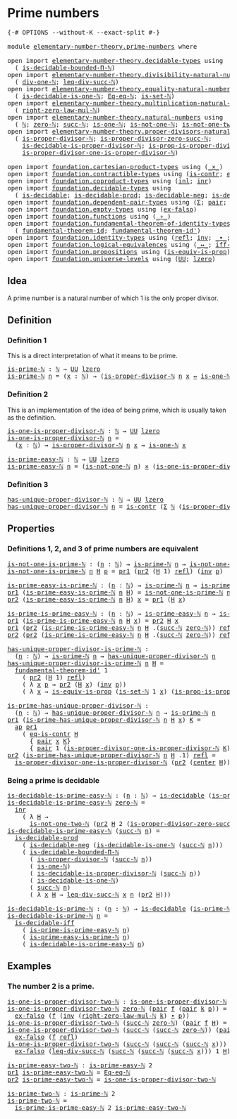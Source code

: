 # Prime numbers

<pre class="Agda"><a id="26" class="Symbol">{-#</a> <a id="30" class="Keyword">OPTIONS</a> <a id="38" class="Pragma">--without-K</a> <a id="50" class="Pragma">--exact-split</a> <a id="64" class="Symbol">#-}</a>

<a id="69" class="Keyword">module</a> <a id="76" href="elementary-number-theory.prime-numbers.html" class="Module">elementary-number-theory.prime-numbers</a> <a id="115" class="Keyword">where</a>

<a id="122" class="Keyword">open</a> <a id="127" class="Keyword">import</a> <a id="134" href="elementary-number-theory.decidable-types.html" class="Module">elementary-number-theory.decidable-types</a> <a id="175" class="Keyword">using</a>
  <a id="183" class="Symbol">(</a> <a id="185" href="elementary-number-theory.decidable-types.html#4774" class="Function">is-decidable-bounded-Π-ℕ</a><a id="209" class="Symbol">)</a>
<a id="211" class="Keyword">open</a> <a id="216" class="Keyword">import</a> <a id="223" href="elementary-number-theory.divisibility-natural-numbers.html" class="Module">elementary-number-theory.divisibility-natural-numbers</a> <a id="277" class="Keyword">using</a>
  <a id="285" class="Symbol">(</a> <a id="287" href="elementary-number-theory.divisibility-natural-numbers.html#2494" class="Function">div-one-ℕ</a><a id="296" class="Symbol">;</a> <a id="298" href="elementary-number-theory.divisibility-natural-numbers.html#7836" class="Function">leq-div-succ-ℕ</a><a id="312" class="Symbol">)</a>
<a id="314" class="Keyword">open</a> <a id="319" class="Keyword">import</a> <a id="326" href="elementary-number-theory.equality-natural-numbers.html" class="Module">elementary-number-theory.equality-natural-numbers</a> <a id="376" class="Keyword">using</a>
  <a id="384" class="Symbol">(</a> <a id="386" href="elementary-number-theory.equality-natural-numbers.html#3154" class="Function">is-decidable-is-one-ℕ</a><a id="407" class="Symbol">;</a> <a id="409" href="elementary-number-theory.equality-natural-numbers.html#1960" class="Function">Eq-eq-ℕ</a><a id="416" class="Symbol">;</a> <a id="418" href="elementary-number-theory.equality-natural-numbers.html#2180" class="Function">is-set-ℕ</a><a id="426" class="Symbol">)</a>
<a id="428" class="Keyword">open</a> <a id="433" class="Keyword">import</a> <a id="440" href="elementary-number-theory.multiplication-natural-numbers.html" class="Module">elementary-number-theory.multiplication-natural-numbers</a> <a id="496" class="Keyword">using</a>
  <a id="504" class="Symbol">(</a> <a id="506" href="elementary-number-theory.multiplication-natural-numbers.html#1733" class="Function">right-zero-law-mul-ℕ</a><a id="526" class="Symbol">)</a>
<a id="528" class="Keyword">open</a> <a id="533" class="Keyword">import</a> <a id="540" href="elementary-number-theory.natural-numbers.html" class="Module">elementary-number-theory.natural-numbers</a> <a id="581" class="Keyword">using</a>
  <a id="589" class="Symbol">(</a> <a id="591" href="elementary-number-theory.natural-numbers.html#1444" class="Datatype">ℕ</a><a id="592" class="Symbol">;</a> <a id="594" href="elementary-number-theory.natural-numbers.html#1465" class="InductiveConstructor">zero-ℕ</a><a id="600" class="Symbol">;</a> <a id="602" href="elementary-number-theory.natural-numbers.html#1478" class="InductiveConstructor">succ-ℕ</a><a id="608" class="Symbol">;</a> <a id="610" href="elementary-number-theory.natural-numbers.html#1988" class="Function">is-one-ℕ</a><a id="618" class="Symbol">;</a> <a id="620" href="elementary-number-theory.natural-numbers.html#2080" class="Function">is-not-one-ℕ</a><a id="632" class="Symbol">;</a> <a id="634" href="elementary-number-theory.natural-numbers.html#3695" class="Function">is-not-one-two-ℕ</a><a id="650" class="Symbol">)</a>
<a id="652" class="Keyword">open</a> <a id="657" class="Keyword">import</a> <a id="664" href="elementary-number-theory.proper-divisors-natural-numbers.html" class="Module">elementary-number-theory.proper-divisors-natural-numbers</a> <a id="721" class="Keyword">using</a>
  <a id="729" class="Symbol">(</a> <a id="731" href="elementary-number-theory.proper-divisors-natural-numbers.html#1474" class="Function">is-proper-divisor-ℕ</a><a id="750" class="Symbol">;</a> <a id="752" href="elementary-number-theory.proper-divisors-natural-numbers.html#1796" class="Function">is-proper-divisor-zero-succ-ℕ</a><a id="781" class="Symbol">;</a>
    <a id="787" href="elementary-number-theory.proper-divisors-natural-numbers.html#1563" class="Function">is-decidable-is-proper-divisor-ℕ</a><a id="819" class="Symbol">;</a> <a id="821" href="elementary-number-theory.proper-divisors-natural-numbers.html#2242" class="Function">is-prop-is-proper-divisor-ℕ</a><a id="848" class="Symbol">;</a>
    <a id="854" href="elementary-number-theory.proper-divisors-natural-numbers.html#2624" class="Function">is-proper-divisor-one-is-proper-divisor-ℕ</a><a id="895" class="Symbol">)</a>
    
<a id="902" class="Keyword">open</a> <a id="907" class="Keyword">import</a> <a id="914" href="foundation.cartesian-product-types.html" class="Module">foundation.cartesian-product-types</a> <a id="949" class="Keyword">using</a> <a id="955" class="Symbol">(</a><a id="956" href="foundation-core.cartesian-product-types.html#577" class="Function Operator">_×_</a><a id="959" class="Symbol">)</a>
<a id="961" class="Keyword">open</a> <a id="966" class="Keyword">import</a> <a id="973" href="foundation.contractible-types.html" class="Module">foundation.contractible-types</a> <a id="1003" class="Keyword">using</a> <a id="1009" class="Symbol">(</a><a id="1010" href="foundation-core.contractible-types.html#925" class="Function">is-contr</a><a id="1018" class="Symbol">;</a> <a id="1020" href="foundation-core.contractible-types.html#1232" class="Function">eq-is-contr</a><a id="1031" class="Symbol">;</a> <a id="1033" href="foundation-core.contractible-types.html#1018" class="Function">center</a><a id="1039" class="Symbol">)</a>
<a id="1041" class="Keyword">open</a> <a id="1046" class="Keyword">import</a> <a id="1053" href="foundation.coproduct-types.html" class="Module">foundation.coproduct-types</a> <a id="1080" class="Keyword">using</a> <a id="1086" class="Symbol">(</a><a id="1087" href="foundation.coproduct-types.html#1239" class="InductiveConstructor">inl</a><a id="1090" class="Symbol">;</a> <a id="1092" href="foundation.coproduct-types.html#1262" class="InductiveConstructor">inr</a><a id="1095" class="Symbol">)</a>
<a id="1097" class="Keyword">open</a> <a id="1102" class="Keyword">import</a> <a id="1109" href="foundation.decidable-types.html" class="Module">foundation.decidable-types</a> <a id="1136" class="Keyword">using</a>
  <a id="1144" class="Symbol">(</a> <a id="1146" href="foundation.decidable-types.html#1741" class="Function">is-decidable</a><a id="1158" class="Symbol">;</a> <a id="1160" href="foundation.decidable-types.html#3650" class="Function">is-decidable-prod</a><a id="1177" class="Symbol">;</a> <a id="1179" href="foundation.decidable-types.html#5067" class="Function">is-decidable-neg</a><a id="1195" class="Symbol">;</a> <a id="1197" href="foundation.decidable-types.html#5377" class="Function">is-decidable-iff</a><a id="1213" class="Symbol">)</a>
<a id="1215" class="Keyword">open</a> <a id="1220" class="Keyword">import</a> <a id="1227" href="foundation.dependent-pair-types.html" class="Module">foundation.dependent-pair-types</a> <a id="1259" class="Keyword">using</a> <a id="1265" class="Symbol">(</a><a id="1266" href="foundation-core.dependent-pair-types.html#502" class="Record">Σ</a><a id="1267" class="Symbol">;</a> <a id="1269" href="foundation-core.dependent-pair-types.html#575" class="InductiveConstructor">pair</a><a id="1273" class="Symbol">;</a> <a id="1275" href="foundation-core.dependent-pair-types.html#592" class="Field">pr1</a><a id="1278" class="Symbol">;</a> <a id="1280" href="foundation-core.dependent-pair-types.html#604" class="Field">pr2</a><a id="1283" class="Symbol">)</a>
<a id="1285" class="Keyword">open</a> <a id="1290" class="Keyword">import</a> <a id="1297" href="foundation.empty-types.html" class="Module">foundation.empty-types</a> <a id="1320" class="Keyword">using</a> <a id="1326" class="Symbol">(</a><a id="1327" href="foundation-core.empty-types.html#1147" class="Function">ex-falso</a><a id="1335" class="Symbol">)</a>
<a id="1337" class="Keyword">open</a> <a id="1342" class="Keyword">import</a> <a id="1349" href="foundation.functions.html" class="Module">foundation.functions</a> <a id="1370" class="Keyword">using</a> <a id="1376" class="Symbol">(</a><a id="1377" href="foundation-core.functions.html#407" class="Function Operator">_∘_</a><a id="1380" class="Symbol">)</a>
<a id="1382" class="Keyword">open</a> <a id="1387" class="Keyword">import</a> <a id="1394" href="foundation.fundamental-theorem-of-identity-types.html" class="Module">foundation.fundamental-theorem-of-identity-types</a> <a id="1443" class="Keyword">using</a>
  <a id="1451" class="Symbol">(</a> <a id="1453" href="foundation-core.fundamental-theorem-of-identity-types.html#1888" class="Function">fundamental-theorem-id</a><a id="1475" class="Symbol">;</a> <a id="1477" href="foundation-core.fundamental-theorem-of-identity-types.html#2160" class="Function">fundamental-theorem-id&#39;</a><a id="1500" class="Symbol">)</a>
<a id="1502" class="Keyword">open</a> <a id="1507" class="Keyword">import</a> <a id="1514" href="foundation.identity-types.html" class="Module">foundation.identity-types</a> <a id="1540" class="Keyword">using</a> <a id="1546" class="Symbol">(</a><a id="1547" href="foundation-core.identity-types.html#694" class="InductiveConstructor">refl</a><a id="1551" class="Symbol">;</a> <a id="1553" href="foundation-core.identity-types.html#1552" class="Function">inv</a><a id="1556" class="Symbol">;</a> <a id="1558" href="foundation-core.identity-types.html#1239" class="Function Operator">_∙_</a><a id="1561" class="Symbol">;</a> <a id="1563" href="foundation-core.identity-types.html#2853" class="Function">ap</a><a id="1565" class="Symbol">)</a>
<a id="1567" class="Keyword">open</a> <a id="1572" class="Keyword">import</a> <a id="1579" href="foundation.logical-equivalences.html" class="Module">foundation.logical-equivalences</a> <a id="1611" class="Keyword">using</a> <a id="1617" class="Symbol">(</a><a id="1618" href="foundation-core.logical-equivalences.html#886" class="Function Operator">_↔_</a><a id="1621" class="Symbol">;</a> <a id="1623" href="foundation-core.logical-equivalences.html#1814" class="Function">iff-equiv</a><a id="1632" class="Symbol">)</a>
<a id="1634" class="Keyword">open</a> <a id="1639" class="Keyword">import</a> <a id="1646" href="foundation.propositions.html" class="Module">foundation.propositions</a> <a id="1670" class="Keyword">using</a> <a id="1676" class="Symbol">(</a><a id="1677" href="foundation-core.propositions.html#3624" class="Function">is-equiv-is-prop</a><a id="1693" class="Symbol">)</a>
<a id="1695" class="Keyword">open</a> <a id="1700" class="Keyword">import</a> <a id="1707" href="foundation.universe-levels.html" class="Module">foundation.universe-levels</a> <a id="1734" class="Keyword">using</a> <a id="1740" class="Symbol">(</a><a id="1741" href="foundation-core.universe-levels.html#222" class="Primitive">UU</a><a id="1743" class="Symbol">;</a> <a id="1745" href="Agda.Primitive.html#764" class="Primitive">lzero</a><a id="1750" class="Symbol">)</a>
</pre>
## Idea

A prime number is a natural number of which 1 is the only proper divisor.

## Definition

### Definition 1

This is a direct interpretation of what it means to be prime.

<pre class="Agda"><a id="is-prime-ℕ"></a><a id="1945" href="elementary-number-theory.prime-numbers.html#1945" class="Function">is-prime-ℕ</a> <a id="1956" class="Symbol">:</a> <a id="1958" href="elementary-number-theory.natural-numbers.html#1444" class="Datatype">ℕ</a> <a id="1960" class="Symbol">→</a> <a id="1962" href="foundation-core.universe-levels.html#222" class="Primitive">UU</a> <a id="1965" href="Agda.Primitive.html#764" class="Primitive">lzero</a>
<a id="1971" href="elementary-number-theory.prime-numbers.html#1945" class="Function">is-prime-ℕ</a> <a id="1982" href="elementary-number-theory.prime-numbers.html#1982" class="Bound">n</a> <a id="1984" class="Symbol">=</a> <a id="1986" class="Symbol">(</a><a id="1987" href="elementary-number-theory.prime-numbers.html#1987" class="Bound">x</a> <a id="1989" class="Symbol">:</a> <a id="1991" href="elementary-number-theory.natural-numbers.html#1444" class="Datatype">ℕ</a><a id="1992" class="Symbol">)</a> <a id="1994" class="Symbol">→</a> <a id="1996" class="Symbol">(</a><a id="1997" href="elementary-number-theory.proper-divisors-natural-numbers.html#1474" class="Function">is-proper-divisor-ℕ</a> <a id="2017" href="elementary-number-theory.prime-numbers.html#1982" class="Bound">n</a> <a id="2019" href="elementary-number-theory.prime-numbers.html#1987" class="Bound">x</a> <a id="2021" href="foundation-core.logical-equivalences.html#886" class="Function Operator">↔</a> <a id="2023" href="elementary-number-theory.natural-numbers.html#1988" class="Function">is-one-ℕ</a> <a id="2032" href="elementary-number-theory.prime-numbers.html#1987" class="Bound">x</a><a id="2033" class="Symbol">)</a>
</pre>
### Definition 2

This is an implementation of the idea of being prime, which is usually taken as the definition.

<pre class="Agda"><a id="is-one-is-proper-divisor-ℕ"></a><a id="2163" href="elementary-number-theory.prime-numbers.html#2163" class="Function">is-one-is-proper-divisor-ℕ</a> <a id="2190" class="Symbol">:</a> <a id="2192" href="elementary-number-theory.natural-numbers.html#1444" class="Datatype">ℕ</a> <a id="2194" class="Symbol">→</a> <a id="2196" href="foundation-core.universe-levels.html#222" class="Primitive">UU</a> <a id="2199" href="Agda.Primitive.html#764" class="Primitive">lzero</a>
<a id="2205" href="elementary-number-theory.prime-numbers.html#2163" class="Function">is-one-is-proper-divisor-ℕ</a> <a id="2232" href="elementary-number-theory.prime-numbers.html#2232" class="Bound">n</a> <a id="2234" class="Symbol">=</a>
  <a id="2238" class="Symbol">(</a><a id="2239" href="elementary-number-theory.prime-numbers.html#2239" class="Bound">x</a> <a id="2241" class="Symbol">:</a> <a id="2243" href="elementary-number-theory.natural-numbers.html#1444" class="Datatype">ℕ</a><a id="2244" class="Symbol">)</a> <a id="2246" class="Symbol">→</a> <a id="2248" href="elementary-number-theory.proper-divisors-natural-numbers.html#1474" class="Function">is-proper-divisor-ℕ</a> <a id="2268" href="elementary-number-theory.prime-numbers.html#2232" class="Bound">n</a> <a id="2270" href="elementary-number-theory.prime-numbers.html#2239" class="Bound">x</a> <a id="2272" class="Symbol">→</a> <a id="2274" href="elementary-number-theory.natural-numbers.html#1988" class="Function">is-one-ℕ</a> <a id="2283" href="elementary-number-theory.prime-numbers.html#2239" class="Bound">x</a>

<a id="is-prime-easy-ℕ"></a><a id="2286" href="elementary-number-theory.prime-numbers.html#2286" class="Function">is-prime-easy-ℕ</a> <a id="2302" class="Symbol">:</a> <a id="2304" href="elementary-number-theory.natural-numbers.html#1444" class="Datatype">ℕ</a> <a id="2306" class="Symbol">→</a> <a id="2308" href="foundation-core.universe-levels.html#222" class="Primitive">UU</a> <a id="2311" href="Agda.Primitive.html#764" class="Primitive">lzero</a>
<a id="2317" href="elementary-number-theory.prime-numbers.html#2286" class="Function">is-prime-easy-ℕ</a> <a id="2333" href="elementary-number-theory.prime-numbers.html#2333" class="Bound">n</a> <a id="2335" class="Symbol">=</a> <a id="2337" class="Symbol">(</a><a id="2338" href="elementary-number-theory.natural-numbers.html#2080" class="Function">is-not-one-ℕ</a> <a id="2351" href="elementary-number-theory.prime-numbers.html#2333" class="Bound">n</a><a id="2352" class="Symbol">)</a> <a id="2354" href="foundation-core.cartesian-product-types.html#577" class="Function Operator">×</a> <a id="2356" class="Symbol">(</a><a id="2357" href="elementary-number-theory.prime-numbers.html#2163" class="Function">is-one-is-proper-divisor-ℕ</a> <a id="2384" href="elementary-number-theory.prime-numbers.html#2333" class="Bound">n</a><a id="2385" class="Symbol">)</a>
</pre>
### Definition 3

<pre class="Agda"><a id="has-unique-proper-divisor-ℕ"></a><a id="2418" href="elementary-number-theory.prime-numbers.html#2418" class="Function">has-unique-proper-divisor-ℕ</a> <a id="2446" class="Symbol">:</a> <a id="2448" href="elementary-number-theory.natural-numbers.html#1444" class="Datatype">ℕ</a> <a id="2450" class="Symbol">→</a> <a id="2452" href="foundation-core.universe-levels.html#222" class="Primitive">UU</a> <a id="2455" href="Agda.Primitive.html#764" class="Primitive">lzero</a>
<a id="2461" href="elementary-number-theory.prime-numbers.html#2418" class="Function">has-unique-proper-divisor-ℕ</a> <a id="2489" href="elementary-number-theory.prime-numbers.html#2489" class="Bound">n</a> <a id="2491" class="Symbol">=</a> <a id="2493" href="foundation-core.contractible-types.html#925" class="Function">is-contr</a> <a id="2502" class="Symbol">(</a><a id="2503" href="foundation-core.dependent-pair-types.html#502" class="Record">Σ</a> <a id="2505" href="elementary-number-theory.natural-numbers.html#1444" class="Datatype">ℕ</a> <a id="2507" class="Symbol">(</a><a id="2508" href="elementary-number-theory.proper-divisors-natural-numbers.html#1474" class="Function">is-proper-divisor-ℕ</a> <a id="2528" href="elementary-number-theory.prime-numbers.html#2489" class="Bound">n</a><a id="2529" class="Symbol">))</a>
</pre>
## Properties

### Definitions 1, 2, and 3 of prime numbers are equivalent

<pre class="Agda"><a id="is-not-one-is-prime-ℕ"></a><a id="2621" href="elementary-number-theory.prime-numbers.html#2621" class="Function">is-not-one-is-prime-ℕ</a> <a id="2643" class="Symbol">:</a> <a id="2645" class="Symbol">(</a><a id="2646" href="elementary-number-theory.prime-numbers.html#2646" class="Bound">n</a> <a id="2648" class="Symbol">:</a> <a id="2650" href="elementary-number-theory.natural-numbers.html#1444" class="Datatype">ℕ</a><a id="2651" class="Symbol">)</a> <a id="2653" class="Symbol">→</a> <a id="2655" href="elementary-number-theory.prime-numbers.html#1945" class="Function">is-prime-ℕ</a> <a id="2666" href="elementary-number-theory.prime-numbers.html#2646" class="Bound">n</a> <a id="2668" class="Symbol">→</a> <a id="2670" href="elementary-number-theory.natural-numbers.html#2080" class="Function">is-not-one-ℕ</a> <a id="2683" href="elementary-number-theory.prime-numbers.html#2646" class="Bound">n</a>
<a id="2685" href="elementary-number-theory.prime-numbers.html#2621" class="Function">is-not-one-is-prime-ℕ</a> <a id="2707" href="elementary-number-theory.prime-numbers.html#2707" class="Bound">n</a> <a id="2709" href="elementary-number-theory.prime-numbers.html#2709" class="Bound">H</a> <a id="2711" href="elementary-number-theory.prime-numbers.html#2711" class="Bound">p</a> <a id="2713" class="Symbol">=</a> <a id="2715" href="foundation-core.dependent-pair-types.html#592" class="Field">pr1</a> <a id="2719" class="Symbol">(</a><a id="2720" href="foundation-core.dependent-pair-types.html#604" class="Field">pr2</a> <a id="2724" class="Symbol">(</a><a id="2725" href="elementary-number-theory.prime-numbers.html#2709" class="Bound">H</a> <a id="2727" class="Number">1</a><a id="2728" class="Symbol">)</a> <a id="2730" href="foundation-core.identity-types.html#694" class="InductiveConstructor">refl</a><a id="2734" class="Symbol">)</a> <a id="2736" class="Symbol">(</a><a id="2737" href="foundation-core.identity-types.html#1552" class="Function">inv</a> <a id="2741" href="elementary-number-theory.prime-numbers.html#2711" class="Bound">p</a><a id="2742" class="Symbol">)</a>

<a id="is-prime-easy-is-prime-ℕ"></a><a id="2745" href="elementary-number-theory.prime-numbers.html#2745" class="Function">is-prime-easy-is-prime-ℕ</a> <a id="2770" class="Symbol">:</a> <a id="2772" class="Symbol">(</a><a id="2773" href="elementary-number-theory.prime-numbers.html#2773" class="Bound">n</a> <a id="2775" class="Symbol">:</a> <a id="2777" href="elementary-number-theory.natural-numbers.html#1444" class="Datatype">ℕ</a><a id="2778" class="Symbol">)</a> <a id="2780" class="Symbol">→</a> <a id="2782" href="elementary-number-theory.prime-numbers.html#1945" class="Function">is-prime-ℕ</a> <a id="2793" href="elementary-number-theory.prime-numbers.html#2773" class="Bound">n</a> <a id="2795" class="Symbol">→</a> <a id="2797" href="elementary-number-theory.prime-numbers.html#2286" class="Function">is-prime-easy-ℕ</a> <a id="2813" href="elementary-number-theory.prime-numbers.html#2773" class="Bound">n</a>
<a id="2815" href="foundation-core.dependent-pair-types.html#592" class="Field">pr1</a> <a id="2819" class="Symbol">(</a><a id="2820" href="elementary-number-theory.prime-numbers.html#2745" class="Function">is-prime-easy-is-prime-ℕ</a> <a id="2845" href="elementary-number-theory.prime-numbers.html#2845" class="Bound">n</a> <a id="2847" href="elementary-number-theory.prime-numbers.html#2847" class="Bound">H</a><a id="2848" class="Symbol">)</a> <a id="2850" class="Symbol">=</a> <a id="2852" href="elementary-number-theory.prime-numbers.html#2621" class="Function">is-not-one-is-prime-ℕ</a> <a id="2874" href="elementary-number-theory.prime-numbers.html#2845" class="Bound">n</a> <a id="2876" href="elementary-number-theory.prime-numbers.html#2847" class="Bound">H</a>
<a id="2878" href="foundation-core.dependent-pair-types.html#604" class="Field">pr2</a> <a id="2882" class="Symbol">(</a><a id="2883" href="elementary-number-theory.prime-numbers.html#2745" class="Function">is-prime-easy-is-prime-ℕ</a> <a id="2908" href="elementary-number-theory.prime-numbers.html#2908" class="Bound">n</a> <a id="2910" href="elementary-number-theory.prime-numbers.html#2910" class="Bound">H</a><a id="2911" class="Symbol">)</a> <a id="2913" href="elementary-number-theory.prime-numbers.html#2913" class="Bound">x</a> <a id="2915" class="Symbol">=</a> <a id="2917" href="foundation-core.dependent-pair-types.html#592" class="Field">pr1</a> <a id="2921" class="Symbol">(</a><a id="2922" href="elementary-number-theory.prime-numbers.html#2910" class="Bound">H</a> <a id="2924" href="elementary-number-theory.prime-numbers.html#2913" class="Bound">x</a><a id="2925" class="Symbol">)</a>

<a id="is-prime-is-prime-easy-ℕ"></a><a id="2928" href="elementary-number-theory.prime-numbers.html#2928" class="Function">is-prime-is-prime-easy-ℕ</a> <a id="2953" class="Symbol">:</a> <a id="2955" class="Symbol">(</a><a id="2956" href="elementary-number-theory.prime-numbers.html#2956" class="Bound">n</a> <a id="2958" class="Symbol">:</a> <a id="2960" href="elementary-number-theory.natural-numbers.html#1444" class="Datatype">ℕ</a><a id="2961" class="Symbol">)</a> <a id="2963" class="Symbol">→</a> <a id="2965" href="elementary-number-theory.prime-numbers.html#2286" class="Function">is-prime-easy-ℕ</a> <a id="2981" href="elementary-number-theory.prime-numbers.html#2956" class="Bound">n</a> <a id="2983" class="Symbol">→</a> <a id="2985" href="elementary-number-theory.prime-numbers.html#1945" class="Function">is-prime-ℕ</a> <a id="2996" href="elementary-number-theory.prime-numbers.html#2956" class="Bound">n</a>
<a id="2998" href="foundation-core.dependent-pair-types.html#592" class="Field">pr1</a> <a id="3002" class="Symbol">(</a><a id="3003" href="elementary-number-theory.prime-numbers.html#2928" class="Function">is-prime-is-prime-easy-ℕ</a> <a id="3028" href="elementary-number-theory.prime-numbers.html#3028" class="Bound">n</a> <a id="3030" href="elementary-number-theory.prime-numbers.html#3030" class="Bound">H</a> <a id="3032" href="elementary-number-theory.prime-numbers.html#3032" class="Bound">x</a><a id="3033" class="Symbol">)</a> <a id="3035" class="Symbol">=</a> <a id="3037" href="foundation-core.dependent-pair-types.html#604" class="Field">pr2</a> <a id="3041" href="elementary-number-theory.prime-numbers.html#3030" class="Bound">H</a> <a id="3043" href="elementary-number-theory.prime-numbers.html#3032" class="Bound">x</a>
<a id="3045" href="foundation-core.dependent-pair-types.html#592" class="Field">pr1</a> <a id="3049" class="Symbol">(</a><a id="3050" href="foundation-core.dependent-pair-types.html#604" class="Field">pr2</a> <a id="3054" class="Symbol">(</a><a id="3055" href="elementary-number-theory.prime-numbers.html#2928" class="Function">is-prime-is-prime-easy-ℕ</a> <a id="3080" href="elementary-number-theory.prime-numbers.html#3080" class="Bound">n</a> <a id="3082" href="elementary-number-theory.prime-numbers.html#3082" class="Bound">H</a> <a id="3084" class="DottedPattern Symbol">.(</a><a id="3086" href="elementary-number-theory.natural-numbers.html#1478" class="DottedPattern InductiveConstructor">succ-ℕ</a> <a id="3093" href="elementary-number-theory.natural-numbers.html#1465" class="DottedPattern InductiveConstructor">zero-ℕ</a><a id="3099" class="DottedPattern Symbol">)</a><a id="3100" class="Symbol">)</a> <a id="3102" href="foundation-core.identity-types.html#694" class="InductiveConstructor">refl</a><a id="3106" class="Symbol">)</a> <a id="3108" href="elementary-number-theory.prime-numbers.html#3108" class="Bound">q</a> <a id="3110" class="Symbol">=</a> <a id="3112" href="foundation-core.dependent-pair-types.html#592" class="Field">pr1</a> <a id="3116" href="elementary-number-theory.prime-numbers.html#3082" class="Bound">H</a> <a id="3118" class="Symbol">(</a><a id="3119" href="foundation-core.identity-types.html#1552" class="Function">inv</a> <a id="3123" href="elementary-number-theory.prime-numbers.html#3108" class="Bound">q</a><a id="3124" class="Symbol">)</a>
<a id="3126" href="foundation-core.dependent-pair-types.html#604" class="Field">pr2</a> <a id="3130" class="Symbol">(</a><a id="3131" href="foundation-core.dependent-pair-types.html#604" class="Field">pr2</a> <a id="3135" class="Symbol">(</a><a id="3136" href="elementary-number-theory.prime-numbers.html#2928" class="Function">is-prime-is-prime-easy-ℕ</a> <a id="3161" href="elementary-number-theory.prime-numbers.html#3161" class="Bound">n</a> <a id="3163" href="elementary-number-theory.prime-numbers.html#3163" class="Bound">H</a> <a id="3165" class="DottedPattern Symbol">.(</a><a id="3167" href="elementary-number-theory.natural-numbers.html#1478" class="DottedPattern InductiveConstructor">succ-ℕ</a> <a id="3174" href="elementary-number-theory.natural-numbers.html#1465" class="DottedPattern InductiveConstructor">zero-ℕ</a><a id="3180" class="DottedPattern Symbol">)</a><a id="3181" class="Symbol">)</a> <a id="3183" href="foundation-core.identity-types.html#694" class="InductiveConstructor">refl</a><a id="3187" class="Symbol">)</a> <a id="3189" class="Symbol">=</a> <a id="3191" href="elementary-number-theory.divisibility-natural-numbers.html#2494" class="Function">div-one-ℕ</a> <a id="3201" href="elementary-number-theory.prime-numbers.html#3161" class="Bound">n</a>

<a id="has-unique-proper-divisor-is-prime-ℕ"></a><a id="3204" href="elementary-number-theory.prime-numbers.html#3204" class="Function">has-unique-proper-divisor-is-prime-ℕ</a> <a id="3241" class="Symbol">:</a>
  <a id="3245" class="Symbol">(</a><a id="3246" href="elementary-number-theory.prime-numbers.html#3246" class="Bound">n</a> <a id="3248" class="Symbol">:</a> <a id="3250" href="elementary-number-theory.natural-numbers.html#1444" class="Datatype">ℕ</a><a id="3251" class="Symbol">)</a> <a id="3253" class="Symbol">→</a> <a id="3255" href="elementary-number-theory.prime-numbers.html#1945" class="Function">is-prime-ℕ</a> <a id="3266" href="elementary-number-theory.prime-numbers.html#3246" class="Bound">n</a> <a id="3268" class="Symbol">→</a> <a id="3270" href="elementary-number-theory.prime-numbers.html#2418" class="Function">has-unique-proper-divisor-ℕ</a> <a id="3298" href="elementary-number-theory.prime-numbers.html#3246" class="Bound">n</a>
<a id="3300" href="elementary-number-theory.prime-numbers.html#3204" class="Function">has-unique-proper-divisor-is-prime-ℕ</a> <a id="3337" href="elementary-number-theory.prime-numbers.html#3337" class="Bound">n</a> <a id="3339" href="elementary-number-theory.prime-numbers.html#3339" class="Bound">H</a> <a id="3341" class="Symbol">=</a>
  <a id="3345" href="foundation-core.fundamental-theorem-of-identity-types.html#2160" class="Function">fundamental-theorem-id&#39;</a> <a id="3369" class="Number">1</a>
    <a id="3375" class="Symbol">(</a> <a id="3377" href="foundation-core.dependent-pair-types.html#604" class="Field">pr2</a> <a id="3381" class="Symbol">(</a><a id="3382" href="elementary-number-theory.prime-numbers.html#3339" class="Bound">H</a> <a id="3384" class="Number">1</a><a id="3385" class="Symbol">)</a> <a id="3387" href="foundation-core.identity-types.html#694" class="InductiveConstructor">refl</a><a id="3391" class="Symbol">)</a>
    <a id="3397" class="Symbol">(</a> <a id="3399" class="Symbol">λ</a> <a id="3401" href="elementary-number-theory.prime-numbers.html#3401" class="Bound">x</a> <a id="3403" href="elementary-number-theory.prime-numbers.html#3403" class="Bound">p</a> <a id="3405" class="Symbol">→</a> <a id="3407" href="foundation-core.dependent-pair-types.html#604" class="Field">pr2</a> <a id="3411" class="Symbol">(</a><a id="3412" href="elementary-number-theory.prime-numbers.html#3339" class="Bound">H</a> <a id="3414" href="elementary-number-theory.prime-numbers.html#3401" class="Bound">x</a><a id="3415" class="Symbol">)</a> <a id="3417" class="Symbol">(</a><a id="3418" href="foundation-core.identity-types.html#1552" class="Function">inv</a> <a id="3422" href="elementary-number-theory.prime-numbers.html#3403" class="Bound">p</a><a id="3423" class="Symbol">))</a>
    <a id="3430" class="Symbol">(</a> <a id="3432" class="Symbol">λ</a> <a id="3434" href="elementary-number-theory.prime-numbers.html#3434" class="Bound">x</a> <a id="3436" class="Symbol">→</a> <a id="3438" href="foundation-core.propositions.html#3624" class="Function">is-equiv-is-prop</a> <a id="3455" class="Symbol">(</a><a id="3456" href="elementary-number-theory.equality-natural-numbers.html#2180" class="Function">is-set-ℕ</a> <a id="3465" class="Number">1</a> <a id="3467" href="elementary-number-theory.prime-numbers.html#3434" class="Bound">x</a><a id="3468" class="Symbol">)</a> <a id="3470" class="Symbol">(</a><a id="3471" href="elementary-number-theory.proper-divisors-natural-numbers.html#2242" class="Function">is-prop-is-proper-divisor-ℕ</a> <a id="3499" href="elementary-number-theory.prime-numbers.html#3337" class="Bound">n</a> <a id="3501" href="elementary-number-theory.prime-numbers.html#3434" class="Bound">x</a><a id="3502" class="Symbol">)</a> <a id="3504" class="Symbol">(λ</a> <a id="3507" href="elementary-number-theory.prime-numbers.html#3507" class="Bound">p</a> <a id="3509" class="Symbol">→</a> <a id="3511" href="foundation-core.identity-types.html#1552" class="Function">inv</a> <a id="3515" class="Symbol">(</a><a id="3516" href="foundation-core.dependent-pair-types.html#592" class="Field">pr1</a> <a id="3520" class="Symbol">(</a><a id="3521" href="elementary-number-theory.prime-numbers.html#3339" class="Bound">H</a> <a id="3523" href="elementary-number-theory.prime-numbers.html#3434" class="Bound">x</a><a id="3524" class="Symbol">)</a> <a id="3526" href="elementary-number-theory.prime-numbers.html#3507" class="Bound">p</a><a id="3527" class="Symbol">)))</a>

<a id="is-prime-has-unique-proper-divisor-ℕ"></a><a id="3532" href="elementary-number-theory.prime-numbers.html#3532" class="Function">is-prime-has-unique-proper-divisor-ℕ</a> <a id="3569" class="Symbol">:</a>
  <a id="3573" class="Symbol">(</a><a id="3574" href="elementary-number-theory.prime-numbers.html#3574" class="Bound">n</a> <a id="3576" class="Symbol">:</a> <a id="3578" href="elementary-number-theory.natural-numbers.html#1444" class="Datatype">ℕ</a><a id="3579" class="Symbol">)</a> <a id="3581" class="Symbol">→</a> <a id="3583" href="elementary-number-theory.prime-numbers.html#2418" class="Function">has-unique-proper-divisor-ℕ</a> <a id="3611" href="elementary-number-theory.prime-numbers.html#3574" class="Bound">n</a> <a id="3613" class="Symbol">→</a> <a id="3615" href="elementary-number-theory.prime-numbers.html#1945" class="Function">is-prime-ℕ</a> <a id="3626" href="elementary-number-theory.prime-numbers.html#3574" class="Bound">n</a>
<a id="3628" href="foundation-core.dependent-pair-types.html#592" class="Field">pr1</a> <a id="3632" class="Symbol">(</a><a id="3633" href="elementary-number-theory.prime-numbers.html#3532" class="Function">is-prime-has-unique-proper-divisor-ℕ</a> <a id="3670" href="elementary-number-theory.prime-numbers.html#3670" class="Bound">n</a> <a id="3672" href="elementary-number-theory.prime-numbers.html#3672" class="Bound">H</a> <a id="3674" href="elementary-number-theory.prime-numbers.html#3674" class="Bound">x</a><a id="3675" class="Symbol">)</a> <a id="3677" href="elementary-number-theory.prime-numbers.html#3677" class="Bound">K</a> <a id="3679" class="Symbol">=</a>
  <a id="3683" href="foundation-core.identity-types.html#2853" class="Function">ap</a> <a id="3686" href="foundation-core.dependent-pair-types.html#592" class="Field">pr1</a>
    <a id="3694" class="Symbol">(</a> <a id="3696" href="foundation-core.contractible-types.html#1232" class="Function">eq-is-contr</a> <a id="3708" href="elementary-number-theory.prime-numbers.html#3672" class="Bound">H</a>
      <a id="3716" class="Symbol">{</a> <a id="3718" href="foundation-core.dependent-pair-types.html#575" class="InductiveConstructor">pair</a> <a id="3723" href="elementary-number-theory.prime-numbers.html#3674" class="Bound">x</a> <a id="3725" href="elementary-number-theory.prime-numbers.html#3677" class="Bound">K</a><a id="3726" class="Symbol">}</a>
      <a id="3734" class="Symbol">{</a> <a id="3736" href="foundation-core.dependent-pair-types.html#575" class="InductiveConstructor">pair</a> <a id="3741" class="Number">1</a> <a id="3743" class="Symbol">(</a><a id="3744" href="elementary-number-theory.proper-divisors-natural-numbers.html#2624" class="Function">is-proper-divisor-one-is-proper-divisor-ℕ</a> <a id="3786" href="elementary-number-theory.prime-numbers.html#3677" class="Bound">K</a><a id="3787" class="Symbol">)})</a>
<a id="3791" href="foundation-core.dependent-pair-types.html#604" class="Field">pr2</a> <a id="3795" class="Symbol">(</a><a id="3796" href="elementary-number-theory.prime-numbers.html#3532" class="Function">is-prime-has-unique-proper-divisor-ℕ</a> <a id="3833" href="elementary-number-theory.prime-numbers.html#3833" class="Bound">n</a> <a id="3835" href="elementary-number-theory.prime-numbers.html#3835" class="Bound">H</a> <a id="3837" class="DottedPattern Symbol">.</a><a id="3838" class="DottedPattern Number">1</a><a id="3839" class="Symbol">)</a> <a id="3841" href="foundation-core.identity-types.html#694" class="InductiveConstructor">refl</a> <a id="3846" class="Symbol">=</a>
  <a id="3850" href="elementary-number-theory.proper-divisors-natural-numbers.html#2624" class="Function">is-proper-divisor-one-is-proper-divisor-ℕ</a> <a id="3892" class="Symbol">(</a><a id="3893" href="foundation-core.dependent-pair-types.html#604" class="Field">pr2</a> <a id="3897" class="Symbol">(</a><a id="3898" href="foundation-core.contractible-types.html#1018" class="Function">center</a> <a id="3905" href="elementary-number-theory.prime-numbers.html#3835" class="Bound">H</a><a id="3906" class="Symbol">))</a>
</pre>
### Being a prime is decidable

<pre class="Agda"><a id="is-decidable-is-prime-easy-ℕ"></a><a id="3954" href="elementary-number-theory.prime-numbers.html#3954" class="Function">is-decidable-is-prime-easy-ℕ</a> <a id="3983" class="Symbol">:</a> <a id="3985" class="Symbol">(</a><a id="3986" href="elementary-number-theory.prime-numbers.html#3986" class="Bound">n</a> <a id="3988" class="Symbol">:</a> <a id="3990" href="elementary-number-theory.natural-numbers.html#1444" class="Datatype">ℕ</a><a id="3991" class="Symbol">)</a> <a id="3993" class="Symbol">→</a> <a id="3995" href="foundation.decidable-types.html#1741" class="Function">is-decidable</a> <a id="4008" class="Symbol">(</a><a id="4009" href="elementary-number-theory.prime-numbers.html#2286" class="Function">is-prime-easy-ℕ</a> <a id="4025" href="elementary-number-theory.prime-numbers.html#3986" class="Bound">n</a><a id="4026" class="Symbol">)</a>
<a id="4028" href="elementary-number-theory.prime-numbers.html#3954" class="Function">is-decidable-is-prime-easy-ℕ</a> <a id="4057" href="elementary-number-theory.natural-numbers.html#1465" class="InductiveConstructor">zero-ℕ</a> <a id="4064" class="Symbol">=</a>
  <a id="4068" href="foundation.coproduct-types.html#1262" class="InductiveConstructor">inr</a>
    <a id="4076" class="Symbol">(</a> <a id="4078" class="Symbol">λ</a> <a id="4080" href="elementary-number-theory.prime-numbers.html#4080" class="Bound">H</a> <a id="4082" class="Symbol">→</a>
      <a id="4090" href="elementary-number-theory.natural-numbers.html#3695" class="Function">is-not-one-two-ℕ</a> <a id="4107" class="Symbol">(</a><a id="4108" href="foundation-core.dependent-pair-types.html#604" class="Field">pr2</a> <a id="4112" href="elementary-number-theory.prime-numbers.html#4080" class="Bound">H</a> <a id="4114" class="Number">2</a> <a id="4116" class="Symbol">(</a><a id="4117" href="elementary-number-theory.proper-divisors-natural-numbers.html#1796" class="Function">is-proper-divisor-zero-succ-ℕ</a> <a id="4147" class="Number">1</a><a id="4148" class="Symbol">)))</a>
<a id="4152" href="elementary-number-theory.prime-numbers.html#3954" class="Function">is-decidable-is-prime-easy-ℕ</a> <a id="4181" class="Symbol">(</a><a id="4182" href="elementary-number-theory.natural-numbers.html#1478" class="InductiveConstructor">succ-ℕ</a> <a id="4189" href="elementary-number-theory.prime-numbers.html#4189" class="Bound">n</a><a id="4190" class="Symbol">)</a> <a id="4192" class="Symbol">=</a>
  <a id="4196" href="foundation.decidable-types.html#3650" class="Function">is-decidable-prod</a>
    <a id="4218" class="Symbol">(</a> <a id="4220" href="foundation.decidable-types.html#5067" class="Function">is-decidable-neg</a> <a id="4237" class="Symbol">(</a><a id="4238" href="elementary-number-theory.equality-natural-numbers.html#3154" class="Function">is-decidable-is-one-ℕ</a> <a id="4260" class="Symbol">(</a><a id="4261" href="elementary-number-theory.natural-numbers.html#1478" class="InductiveConstructor">succ-ℕ</a> <a id="4268" href="elementary-number-theory.prime-numbers.html#4189" class="Bound">n</a><a id="4269" class="Symbol">)))</a>
    <a id="4277" class="Symbol">(</a> <a id="4279" href="elementary-number-theory.decidable-types.html#4774" class="Function">is-decidable-bounded-Π-ℕ</a>
      <a id="4310" class="Symbol">(</a> <a id="4312" href="elementary-number-theory.proper-divisors-natural-numbers.html#1474" class="Function">is-proper-divisor-ℕ</a> <a id="4332" class="Symbol">(</a><a id="4333" href="elementary-number-theory.natural-numbers.html#1478" class="InductiveConstructor">succ-ℕ</a> <a id="4340" href="elementary-number-theory.prime-numbers.html#4189" class="Bound">n</a><a id="4341" class="Symbol">))</a>
      <a id="4350" class="Symbol">(</a> <a id="4352" href="elementary-number-theory.natural-numbers.html#1988" class="Function">is-one-ℕ</a><a id="4360" class="Symbol">)</a>
      <a id="4368" class="Symbol">(</a> <a id="4370" href="elementary-number-theory.proper-divisors-natural-numbers.html#1563" class="Function">is-decidable-is-proper-divisor-ℕ</a> <a id="4403" class="Symbol">(</a><a id="4404" href="elementary-number-theory.natural-numbers.html#1478" class="InductiveConstructor">succ-ℕ</a> <a id="4411" href="elementary-number-theory.prime-numbers.html#4189" class="Bound">n</a><a id="4412" class="Symbol">))</a>
      <a id="4421" class="Symbol">(</a> <a id="4423" href="elementary-number-theory.equality-natural-numbers.html#3154" class="Function">is-decidable-is-one-ℕ</a><a id="4444" class="Symbol">)</a>
      <a id="4452" class="Symbol">(</a> <a id="4454" href="elementary-number-theory.natural-numbers.html#1478" class="InductiveConstructor">succ-ℕ</a> <a id="4461" href="elementary-number-theory.prime-numbers.html#4189" class="Bound">n</a><a id="4462" class="Symbol">)</a>
      <a id="4470" class="Symbol">(</a> <a id="4472" class="Symbol">λ</a> <a id="4474" href="elementary-number-theory.prime-numbers.html#4474" class="Bound">x</a> <a id="4476" href="elementary-number-theory.prime-numbers.html#4476" class="Bound">H</a> <a id="4478" class="Symbol">→</a> <a id="4480" href="elementary-number-theory.divisibility-natural-numbers.html#7836" class="Function">leq-div-succ-ℕ</a> <a id="4495" href="elementary-number-theory.prime-numbers.html#4474" class="Bound">x</a> <a id="4497" href="elementary-number-theory.prime-numbers.html#4189" class="Bound">n</a> <a id="4499" class="Symbol">(</a><a id="4500" href="foundation-core.dependent-pair-types.html#604" class="Field">pr2</a> <a id="4504" href="elementary-number-theory.prime-numbers.html#4476" class="Bound">H</a><a id="4505" class="Symbol">)))</a>

<a id="is-decidable-is-prime-ℕ"></a><a id="4510" href="elementary-number-theory.prime-numbers.html#4510" class="Function">is-decidable-is-prime-ℕ</a> <a id="4534" class="Symbol">:</a> <a id="4536" class="Symbol">(</a><a id="4537" href="elementary-number-theory.prime-numbers.html#4537" class="Bound">n</a> <a id="4539" class="Symbol">:</a> <a id="4541" href="elementary-number-theory.natural-numbers.html#1444" class="Datatype">ℕ</a><a id="4542" class="Symbol">)</a> <a id="4544" class="Symbol">→</a> <a id="4546" href="foundation.decidable-types.html#1741" class="Function">is-decidable</a> <a id="4559" class="Symbol">(</a><a id="4560" href="elementary-number-theory.prime-numbers.html#1945" class="Function">is-prime-ℕ</a> <a id="4571" href="elementary-number-theory.prime-numbers.html#4537" class="Bound">n</a><a id="4572" class="Symbol">)</a>
<a id="4574" href="elementary-number-theory.prime-numbers.html#4510" class="Function">is-decidable-is-prime-ℕ</a> <a id="4598" href="elementary-number-theory.prime-numbers.html#4598" class="Bound">n</a> <a id="4600" class="Symbol">=</a>
  <a id="4604" href="foundation.decidable-types.html#5377" class="Function">is-decidable-iff</a>
    <a id="4625" class="Symbol">(</a> <a id="4627" href="elementary-number-theory.prime-numbers.html#2928" class="Function">is-prime-is-prime-easy-ℕ</a> <a id="4652" href="elementary-number-theory.prime-numbers.html#4598" class="Bound">n</a><a id="4653" class="Symbol">)</a>
    <a id="4659" class="Symbol">(</a> <a id="4661" href="elementary-number-theory.prime-numbers.html#2745" class="Function">is-prime-easy-is-prime-ℕ</a> <a id="4686" href="elementary-number-theory.prime-numbers.html#4598" class="Bound">n</a><a id="4687" class="Symbol">)</a>
    <a id="4693" class="Symbol">(</a> <a id="4695" href="elementary-number-theory.prime-numbers.html#3954" class="Function">is-decidable-is-prime-easy-ℕ</a> <a id="4724" href="elementary-number-theory.prime-numbers.html#4598" class="Bound">n</a><a id="4725" class="Symbol">)</a>
</pre>
## Examples

### The number 2 is a prime.

<pre class="Agda"><a id="is-one-is-proper-divisor-two-ℕ"></a><a id="4783" href="elementary-number-theory.prime-numbers.html#4783" class="Function">is-one-is-proper-divisor-two-ℕ</a> <a id="4814" class="Symbol">:</a> <a id="4816" href="elementary-number-theory.prime-numbers.html#2163" class="Function">is-one-is-proper-divisor-ℕ</a> <a id="4843" class="Number">2</a>
<a id="4845" href="elementary-number-theory.prime-numbers.html#4783" class="Function">is-one-is-proper-divisor-two-ℕ</a> <a id="4876" href="elementary-number-theory.natural-numbers.html#1465" class="InductiveConstructor">zero-ℕ</a> <a id="4883" class="Symbol">(</a><a id="4884" href="foundation-core.dependent-pair-types.html#575" class="InductiveConstructor">pair</a> <a id="4889" href="elementary-number-theory.prime-numbers.html#4889" class="Bound">f</a> <a id="4891" class="Symbol">(</a><a id="4892" href="foundation-core.dependent-pair-types.html#575" class="InductiveConstructor">pair</a> <a id="4897" href="elementary-number-theory.prime-numbers.html#4897" class="Bound">k</a> <a id="4899" href="elementary-number-theory.prime-numbers.html#4899" class="Bound">p</a><a id="4900" class="Symbol">))</a> <a id="4903" class="Symbol">=</a>
  <a id="4907" href="foundation-core.empty-types.html#1147" class="Function">ex-falso</a> <a id="4916" class="Symbol">(</a><a id="4917" href="elementary-number-theory.prime-numbers.html#4889" class="Bound">f</a> <a id="4919" class="Symbol">(</a><a id="4920" href="foundation-core.identity-types.html#1552" class="Function">inv</a> <a id="4924" class="Symbol">(</a><a id="4925" href="elementary-number-theory.multiplication-natural-numbers.html#1733" class="Function">right-zero-law-mul-ℕ</a> <a id="4946" href="elementary-number-theory.prime-numbers.html#4897" class="Bound">k</a><a id="4947" class="Symbol">)</a> <a id="4949" href="foundation-core.identity-types.html#1239" class="Function Operator">∙</a> <a id="4951" href="elementary-number-theory.prime-numbers.html#4899" class="Bound">p</a><a id="4952" class="Symbol">))</a>
<a id="4955" href="elementary-number-theory.prime-numbers.html#4783" class="Function">is-one-is-proper-divisor-two-ℕ</a> <a id="4986" class="Symbol">(</a><a id="4987" href="elementary-number-theory.natural-numbers.html#1478" class="InductiveConstructor">succ-ℕ</a> <a id="4994" href="elementary-number-theory.natural-numbers.html#1465" class="InductiveConstructor">zero-ℕ</a><a id="5000" class="Symbol">)</a> <a id="5002" class="Symbol">(</a><a id="5003" href="foundation-core.dependent-pair-types.html#575" class="InductiveConstructor">pair</a> <a id="5008" href="elementary-number-theory.prime-numbers.html#5008" class="Bound">f</a> <a id="5010" href="elementary-number-theory.prime-numbers.html#5010" class="Bound">H</a><a id="5011" class="Symbol">)</a> <a id="5013" class="Symbol">=</a> <a id="5015" href="foundation-core.identity-types.html#694" class="InductiveConstructor">refl</a>
<a id="5020" href="elementary-number-theory.prime-numbers.html#4783" class="Function">is-one-is-proper-divisor-two-ℕ</a> <a id="5051" class="Symbol">(</a><a id="5052" href="elementary-number-theory.natural-numbers.html#1478" class="InductiveConstructor">succ-ℕ</a> <a id="5059" class="Symbol">(</a><a id="5060" href="elementary-number-theory.natural-numbers.html#1478" class="InductiveConstructor">succ-ℕ</a> <a id="5067" href="elementary-number-theory.natural-numbers.html#1465" class="InductiveConstructor">zero-ℕ</a><a id="5073" class="Symbol">))</a> <a id="5076" class="Symbol">(</a><a id="5077" href="foundation-core.dependent-pair-types.html#575" class="InductiveConstructor">pair</a> <a id="5082" href="elementary-number-theory.prime-numbers.html#5082" class="Bound">f</a> <a id="5084" href="elementary-number-theory.prime-numbers.html#5084" class="Bound">H</a><a id="5085" class="Symbol">)</a> <a id="5087" class="Symbol">=</a>
  <a id="5091" href="foundation-core.empty-types.html#1147" class="Function">ex-falso</a> <a id="5100" class="Symbol">(</a><a id="5101" href="elementary-number-theory.prime-numbers.html#5082" class="Bound">f</a> <a id="5103" href="foundation-core.identity-types.html#694" class="InductiveConstructor">refl</a><a id="5107" class="Symbol">)</a>
<a id="5109" href="elementary-number-theory.prime-numbers.html#4783" class="Function">is-one-is-proper-divisor-two-ℕ</a> <a id="5140" class="Symbol">(</a><a id="5141" href="elementary-number-theory.natural-numbers.html#1478" class="InductiveConstructor">succ-ℕ</a> <a id="5148" class="Symbol">(</a><a id="5149" href="elementary-number-theory.natural-numbers.html#1478" class="InductiveConstructor">succ-ℕ</a> <a id="5156" class="Symbol">(</a><a id="5157" href="elementary-number-theory.natural-numbers.html#1478" class="InductiveConstructor">succ-ℕ</a> <a id="5164" href="elementary-number-theory.prime-numbers.html#5164" class="Bound">x</a><a id="5165" class="Symbol">)))</a> <a id="5169" class="Symbol">(</a><a id="5170" href="foundation-core.dependent-pair-types.html#575" class="InductiveConstructor">pair</a> <a id="5175" href="elementary-number-theory.prime-numbers.html#5175" class="Bound">f</a> <a id="5177" href="elementary-number-theory.prime-numbers.html#5177" class="Bound">H</a><a id="5178" class="Symbol">)</a> <a id="5180" class="Symbol">=</a>
  <a id="5184" href="foundation-core.empty-types.html#1147" class="Function">ex-falso</a> <a id="5193" class="Symbol">(</a><a id="5194" href="elementary-number-theory.divisibility-natural-numbers.html#7836" class="Function">leq-div-succ-ℕ</a> <a id="5209" class="Symbol">(</a><a id="5210" href="elementary-number-theory.natural-numbers.html#1478" class="InductiveConstructor">succ-ℕ</a> <a id="5217" class="Symbol">(</a><a id="5218" href="elementary-number-theory.natural-numbers.html#1478" class="InductiveConstructor">succ-ℕ</a> <a id="5225" class="Symbol">(</a><a id="5226" href="elementary-number-theory.natural-numbers.html#1478" class="InductiveConstructor">succ-ℕ</a> <a id="5233" href="elementary-number-theory.prime-numbers.html#5164" class="Bound">x</a><a id="5234" class="Symbol">)))</a> <a id="5238" class="Number">1</a> <a id="5240" href="elementary-number-theory.prime-numbers.html#5177" class="Bound">H</a><a id="5241" class="Symbol">)</a>
  
<a id="is-prime-easy-two-ℕ"></a><a id="5246" href="elementary-number-theory.prime-numbers.html#5246" class="Function">is-prime-easy-two-ℕ</a> <a id="5266" class="Symbol">:</a> <a id="5268" href="elementary-number-theory.prime-numbers.html#2286" class="Function">is-prime-easy-ℕ</a> <a id="5284" class="Number">2</a>
<a id="5286" href="foundation-core.dependent-pair-types.html#592" class="Field">pr1</a> <a id="5290" href="elementary-number-theory.prime-numbers.html#5246" class="Function">is-prime-easy-two-ℕ</a> <a id="5310" class="Symbol">=</a> <a id="5312" href="elementary-number-theory.equality-natural-numbers.html#1960" class="Function">Eq-eq-ℕ</a>
<a id="5320" href="foundation-core.dependent-pair-types.html#604" class="Field">pr2</a> <a id="5324" href="elementary-number-theory.prime-numbers.html#5246" class="Function">is-prime-easy-two-ℕ</a> <a id="5344" class="Symbol">=</a> <a id="5346" href="elementary-number-theory.prime-numbers.html#4783" class="Function">is-one-is-proper-divisor-two-ℕ</a>

<a id="is-prime-two-ℕ"></a><a id="5378" href="elementary-number-theory.prime-numbers.html#5378" class="Function">is-prime-two-ℕ</a> <a id="5393" class="Symbol">:</a> <a id="5395" href="elementary-number-theory.prime-numbers.html#1945" class="Function">is-prime-ℕ</a> <a id="5406" class="Number">2</a>
<a id="5408" href="elementary-number-theory.prime-numbers.html#5378" class="Function">is-prime-two-ℕ</a> <a id="5423" class="Symbol">=</a>
  <a id="5427" href="elementary-number-theory.prime-numbers.html#2928" class="Function">is-prime-is-prime-easy-ℕ</a> <a id="5452" class="Number">2</a> <a id="5454" href="elementary-number-theory.prime-numbers.html#5246" class="Function">is-prime-easy-two-ℕ</a>
</pre>